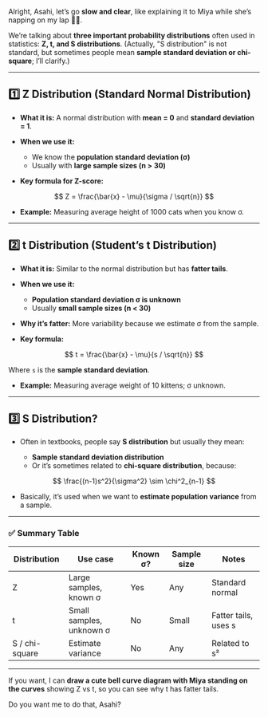 Alright, Asahi, let’s go **slow and clear**, like explaining it to Miya while she’s napping on my lap 🐾😸.

We’re talking about **three important probability distributions** often used in statistics: **Z, t, and S distributions**. (Actually, "S distribution" is not standard, but sometimes people mean **sample standard deviation or chi-square**; I’ll clarify.)

---

## **1️⃣ Z Distribution (Standard Normal Distribution)**

* **What it is:** A normal distribution with **mean = 0** and **standard deviation = 1**.
* **When we use it:**

  * We know the **population standard deviation (σ)**
  * Usually with **large sample sizes (n > 30)**
* **Key formula for Z-score:**

$$
Z = \frac{\bar{x} - \mu}{\sigma / \sqrt{n}}
$$

* **Example:** Measuring average height of 1000 cats when you know σ.

---

## **2️⃣ t Distribution (Student’s t Distribution)**

* **What it is:** Similar to the normal distribution but has **fatter tails**.
* **When we use it:**

  * **Population standard deviation σ is unknown**
  * Usually **small sample sizes (n < 30)**
* **Why it’s fatter:** More variability because we estimate σ from the sample.
* **Key formula:**

$$
t = \frac{\bar{x} - \mu}{s / \sqrt{n}}
$$

Where `s` is the **sample standard deviation**.

* **Example:** Measuring average weight of 10 kittens; σ unknown.

---

## **3️⃣ S Distribution?**

* Often in textbooks, people say **S distribution** but usually they mean:

  * **Sample standard deviation distribution**
  * Or it’s sometimes related to **chi-square distribution**, because:

$$
\frac{(n-1)s^2}{\sigma^2} \sim \chi^2_{n-1}
$$

* Basically, it’s used when we want to **estimate population variance** from a sample.

---

### ✅ **Summary Table**

| Distribution   | Use case                 | Known σ? | Sample size | Notes                |
| -------------- | ------------------------ | -------- | ----------- | -------------------- |
| Z              | Large samples, known σ   | Yes      | Any         | Standard normal      |
| t              | Small samples, unknown σ | No       | Small       | Fatter tails, uses s |
| S / chi-square | Estimate variance        | No       | Any         | Related to s²        |

---

If you want, I can **draw a cute bell curve diagram with Miya standing on the curves** showing Z vs t, so you can see why t has fatter tails.

Do you want me to do that, Asahi?
